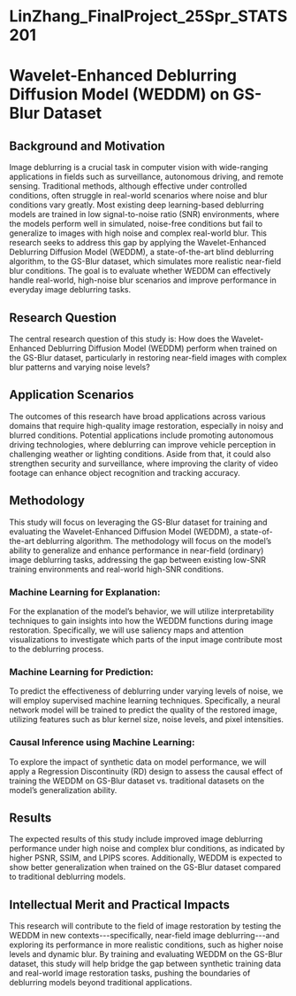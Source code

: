 # LinZhang_FinalProject_25Spr_STATS201

# Wavelet-Enhanced Deblurring Diffusion Model (WEDDM) on GS-Blur Dataset

## Background and Motivation
Image deblurring is a crucial task in computer vision with wide-ranging applications in fields such as surveillance, autonomous driving, and remote sensing. Traditional methods, although effective under controlled conditions, often struggle in real-world scenarios where noise and blur conditions vary greatly. Most existing deep learning-based deblurring models are trained in low signal-to-noise ratio (SNR) environments, where the models perform well in simulated, noise-free conditions but fail to generalize to images with high noise and complex real-world blur. This research seeks to address this gap by applying the Wavelet-Enhanced Deblurring Diffusion Model (WEDDM), a state-of-the-art blind deblurring algorithm, to the GS-Blur dataset, which simulates more realistic near-field blur conditions. The goal is to evaluate whether WEDDM can effectively handle real-world, high-noise blur scenarios and improve performance in everyday image deblurring tasks.

## Research Question
The central research question of this study is: How does the Wavelet-Enhanced Deblurring Diffusion Model (WEDDM) perform when trained on the GS-Blur dataset, particularly in restoring near-field images with complex blur patterns and varying noise levels?

## Application Scenarios
The outcomes of this research have broad applications across various domains that require high-quality image restoration, especially in noisy and blurred conditions. Potential applications include promoting autonomous driving technologies, where deblurring can improve vehicle perception in challenging weather or lighting conditions. Aside from that, it could also strengthen security and surveillance, where improving the clarity of video footage can enhance object recognition and tracking accuracy.

## Methodology
This study will focus on leveraging the GS-Blur dataset for training and evaluating the Wavelet-Enhanced Diffusion Model (WEDDM), a state-of-the-art deblurring algorithm. The methodology will focus on the model’s ability to generalize and enhance performance in near-field (ordinary) image deblurring tasks, addressing the gap between existing low-SNR training environments and real-world high-SNR conditions.

### Machine Learning for Explanation:
For the explanation of the model’s behavior, we will utilize interpretability techniques to gain insights into how the WEDDM functions during image restoration. Specifically, we will use saliency maps and attention visualizations to investigate which parts of the input image contribute most to the deblurring process.

### Machine Learning for Prediction:
To predict the effectiveness of deblurring under varying levels of noise, we will employ supervised machine learning techniques. Specifically, a neural network model will be trained to predict the quality of the restored image, utilizing features such as blur kernel size, noise levels, and pixel intensities.

### Causal Inference using Machine Learning:
To explore the impact of synthetic data on model performance, we will apply a Regression Discontinuity (RD) design to assess the causal effect of training the WEDDM on GS-Blur dataset vs. traditional datasets on the model’s generalization ability.

## Results
The expected results of this study include improved image deblurring performance under high noise and complex blur conditions, as indicated by higher PSNR, SSIM, and LPIPS scores. Additionally, WEDDM is expected to show better generalization when trained on the GS-Blur dataset compared to traditional deblurring models.

## Intellectual Merit and Practical Impacts
This research will contribute to the field of image restoration by testing the WEDDM in new contexts---specifically, near-field image deblurring---and exploring its performance in more realistic conditions, such as higher noise levels and dynamic blur. By training and evaluating WEDDM on the GS-Blur dataset, this study will help bridge the gap between synthetic training data and real-world image restoration tasks, pushing the boundaries of deblurring models beyond traditional applications.
